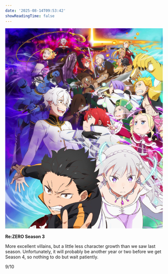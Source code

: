 ```yaml
---
date: '2025-08-14T09:53:42'
showReadingTime: false
---
```


![](assets/background.jpg)

**Re:ZERO Season 3**

More excellent villains, but a little less character growth than we saw last season. Unfortunately, it will probably be another year or two before we get Season 4, so nothing to do but wait patiently.

9/10
